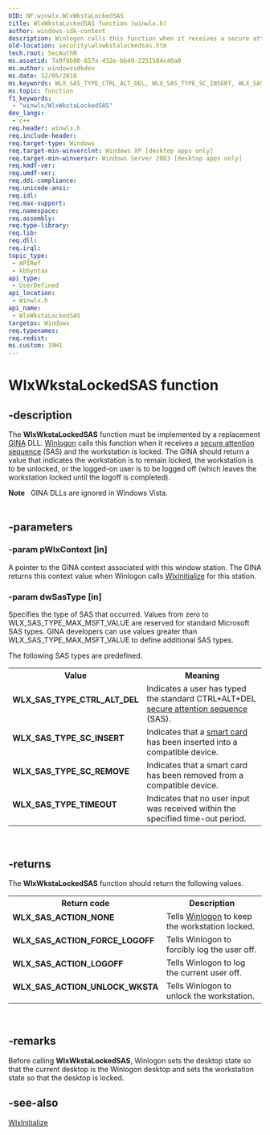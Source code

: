 ```yaml
---
UID: NF:winwlx.WlxWkstaLockedSAS
title: WlxWkstaLockedSAS function (winwlx.h)
author: windows-sdk-content
description: Winlogon calls this function when it receives a secure attention sequence (SAS) and the workstation is locked.
old-location: security\wlxwkstalockedsas.htm
tech.root: SecAuthN
ms.assetid: 7a9f8b00-857a-432e-bb49-2251504c46a0
ms.author: windowssdkdev
ms.date: 12/05/2018
ms.keywords: WLX_SAS_TYPE_CTRL_ALT_DEL, WLX_SAS_TYPE_SC_INSERT, WLX_SAS_TYPE_SC_REMOVE, WLX_SAS_TYPE_TIMEOUT, WlxWkstaLockedSAS, WlxWkstaLockedSAS function [Security], _gina_wlxwkstalockedsas, security.wlxwkstalockedsas, winwlx/WlxWkstaLockedSAS
ms.topic: function
f1_keywords: 
 - "winwlx/WlxWkstaLockedSAS"
dev_langs:
 - c++
req.header: winwlx.h
req.include-header: 
req.target-type: Windows
req.target-min-winverclnt: Windows XP [desktop apps only]
req.target-min-winversvr: Windows Server 2003 [desktop apps only]
req.kmdf-ver: 
req.umdf-ver: 
req.ddi-compliance: 
req.unicode-ansi: 
req.idl: 
req.max-support: 
req.namespace: 
req.assembly: 
req.type-library: 
req.lib: 
req.dll: 
req.irql: 
topic_type:
 - APIRef
 - kbSyntax
api_type:
 - UserDefined
api_location:
 - Winwlx.h
api_name:
 - WlxWkstaLockedSAS
targetos: Windows
req.typenames: 
req.redist: 
ms.custom: 19H1
---
```


# WlxWkstaLockedSAS function


## -description


The <b>WlxWkstaLockedSAS</b> function must be implemented by a replacement <a href="https://docs.microsoft.com/windows/desktop/SecGloss/g-gly">GINA</a> DLL. <a href="https://docs.microsoft.com/windows/desktop/SecGloss/w-gly">Winlogon</a> calls this function when it receives a <a href="https://docs.microsoft.com/windows/desktop/SecGloss/s-gly">secure attention sequence</a> (SAS) and the workstation is locked. The GINA should return a value that indicates the workstation is to remain locked, the workstation is to be unlocked, or the logged-on user is to be logged off (which leaves the workstation locked until the logoff is completed).
<div class="alert"><b>Note</b>   GINA DLLs are ignored in Windows Vista.</div><div> </div>

## -parameters




### -param pWlxContext [in]

A pointer to the GINA context associated with this window station. The GINA returns this context value when Winlogon calls 
<a href="https://docs.microsoft.com/windows/desktop/api/winwlx/nf-winwlx-wlxinitialize">WlxInitialize</a> for this station.


### -param dwSasType [in]

Specifies the type of SAS that occurred. Values from zero to WLX_SAS_TYPE_MAX_MSFT_VALUE are reserved for standard Microsoft SAS types. GINA developers can use values greater than WLX_SAS_TYPE_MAX_MSFT_VALUE to define additional SAS types.

The following SAS types are predefined.

<table>
<tr>
<th>Value</th>
<th>Meaning</th>
</tr>
<tr>
<td width="40%"><a id="WLX_SAS_TYPE_CTRL_ALT_DEL"></a><a id="wlx_sas_type_ctrl_alt_del"></a><dl>
<dt><b>WLX_SAS_TYPE_CTRL_ALT_DEL</b></dt>
</dl>
</td>
<td width="60%">
Indicates a user has typed the standard CTRL+ALT+DEL <a href="https://docs.microsoft.com/windows/desktop/SecGloss/s-gly">secure attention sequence</a> (SAS).

</td>
</tr>
<tr>
<td width="40%"><a id="WLX_SAS_TYPE_SC_INSERT"></a><a id="wlx_sas_type_sc_insert"></a><dl>
<dt><b>WLX_SAS_TYPE_SC_INSERT</b></dt>
</dl>
</td>
<td width="60%">
Indicates that a <a href="https://docs.microsoft.com/windows/desktop/SecGloss/s-gly">smart card</a> has been inserted into a compatible device.

</td>
</tr>
<tr>
<td width="40%"><a id="WLX_SAS_TYPE_SC_REMOVE"></a><a id="wlx_sas_type_sc_remove"></a><dl>
<dt><b>WLX_SAS_TYPE_SC_REMOVE</b></dt>
</dl>
</td>
<td width="60%">
Indicates that a smart card has been removed from a compatible device.

</td>
</tr>
<tr>
<td width="40%"><a id="WLX_SAS_TYPE_TIMEOUT"></a><a id="wlx_sas_type_timeout"></a><dl>
<dt><b>WLX_SAS_TYPE_TIMEOUT</b></dt>
</dl>
</td>
<td width="60%">
Indicates that no user input was received within the specified time-out period.

</td>
</tr>
</table>
 


## -returns



The <b>WlxWkstaLockedSAS</b> function should return the following values.

<table>
<tr>
<th>Return code</th>
<th>Description</th>
</tr>
<tr>
<td width="40%">
<dl>
<dt><b>WLX_SAS_ACTION_NONE</b></dt>
</dl>
</td>
<td width="60%">
Tells <a href="https://docs.microsoft.com/windows/desktop/SecGloss/w-gly">Winlogon</a> to keep the workstation locked.

</td>
</tr>
<tr>
<td width="40%">
<dl>
<dt><b>WLX_SAS_ACTION_FORCE_LOGOFF</b></dt>
</dl>
</td>
<td width="60%">
Tells Winlogon to forcibly log the user off.

</td>
</tr>
<tr>
<td width="40%">
<dl>
<dt><b>WLX_SAS_ACTION_LOGOFF</b></dt>
</dl>
</td>
<td width="60%">
Tells Winlogon to log the current user off.

</td>
</tr>
<tr>
<td width="40%">
<dl>
<dt><b>WLX_SAS_ACTION_UNLOCK_WKSTA</b></dt>
</dl>
</td>
<td width="60%">
Tells Winlogon to unlock the workstation.

</td>
</tr>
</table>
 




## -remarks



Before calling <b>WlxWkstaLockedSAS</b>, Winlogon sets the desktop state so that the current desktop is the Winlogon desktop and sets the workstation state so that the desktop is locked.




## -see-also




<a href="https://docs.microsoft.com/windows/desktop/api/winwlx/nf-winwlx-wlxinitialize">WlxInitialize</a>
 

 

